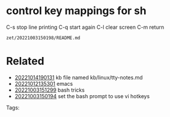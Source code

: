 # control key mappings for sh
  C-s stop line printing
    C-q start again
  C-l clear screen
  C-m return

` zet/20221003150198/README.md `

# Related

- [20221014190131](/zet/20221014190131/README.md) kb file named kb/linux/tty-notes.md
- [20221012135301](/zet/20221012135301/README.md) emacs
- [20221003151299](/zet/20221003151299/README.md) bash tricks
- [20221003150194](/zet/20221003150194/README.md) set the bash prompt to use vi hotkeys

Tags:

    
